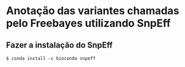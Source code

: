 # Anotação das variantes chamadas pelo Freebayes utilizando SnpEff

## Fazer a instalação do SnpEff

```
$ conda install -c bioconda snpeff
```

